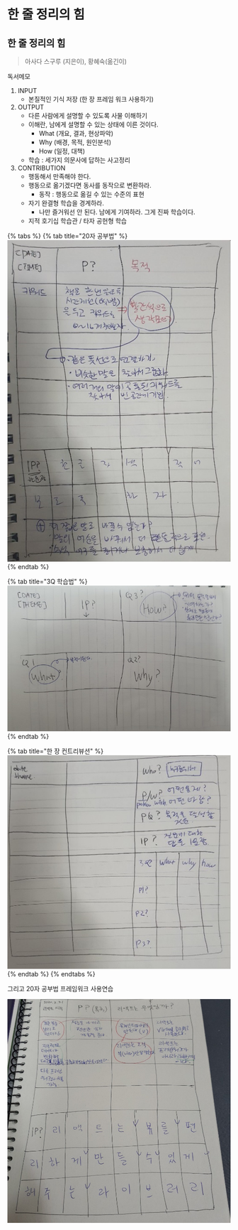 # 한 줄 정리의 힘

## 한 줄 정리의 힘

> 아사다 스구루 \(지은이\), 황혜숙\(옮긴이\)

독서메모

1. INPUT
   * 본질적인 기식 저장 \(한 장 프레임 워크 사용하기\)
2. OUTPUT
   * 다른 사람에게 설명할 수 있도록 사물 이해하기
   * 이해란, 남에게 설명할 수 있는 상태에 이른 것이다.
     * What \(개요, 결과, 현상파악\)
     * Why \(배경, 목적, 원인분석\)
     * How \(일정, 대책\)
   * 학습 : 세가지 의문사에 답하는 사고정리
3. CONTRIBUTION
   * 행동해서 만족해야 한다.
   * 행동으로 옮기겠다면 동사를 동작으로 변환하라.
     * 동작 : 행동으로 옮길 수 있는 수준의 표현
   * 자기 완결형 학습을 경계하라.
     * 나만 즐거워선 안 된다. 남에게 기여하라. 그게 진짜 학습이다.
   * 지적 호기십 학습관 / 타자 공헌형 학습

{% tabs %}
{% tab title="20자 공부법" %}
![20&#xC790; &#xACF5;&#xBD80;&#xBC95; &#xD504;&#xB808;&#xC784;&#xC6CC;&#xD06C;](../../.gitbook/assets/image.png)
{% endtab %}

{% tab title="3Q 학습법" %}
![3Q &#xD559;&#xC2B5;&#xBC95;](../../.gitbook/assets/image%20%281%29.png)
{% endtab %}

{% tab title="한 장 컨트리뷰션" %}
![&#xD55C; &#xC7A5; &#xCEE8;&#xD2B8;&#xB9AC;&#xBDF0;&#xC158; &#xD559;&#xC2B5;&#xBC95;](../../.gitbook/assets/image%20%282%29.png)
{% endtab %}
{% endtabs %}

그리고 20자 공부법 프레임워크 사용연습

![&#xB9AC;&#xC561;&#xD2B8;&#xB97C; &#xD55C; &#xC904;&#xB85C;](../../.gitbook/assets/image%20%283%29.png)


